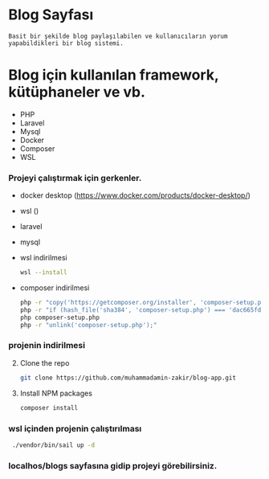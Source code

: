 # Blog Sayfası

    Basit bir şekilde blog paylaşılabilen ve kullanıcıların yorum yapabildikleri bir blog sistemi.

# Blog için kullanılan framework, kütüphaneler ve vb.

-   PHP
-   Laravel
-   Mysql
-   Docker
-   Composer
-   WSL

### Projeyi çalıştırmak için gerkenler.

-   docker desktop (https://www.docker.com/products/docker-desktop/)
-   wsl    ()
-   laravel
-   mysql

- wsl indirilmesi
  ```sh
  wsl --install
  ```

-   composer indirilmesi
    ```sh
    php -r "copy('https://getcomposer.org/installer', 'composer-setup.php');"
    php -r "if (hash_file('sha384', 'composer-setup.php') === 'dac665fdc30fdd8ec78b38b9800061b4150413ff2e3b6f88543c636f7cd84f6db9189d43a81e5503cda447da73c7e5b6') { echo 'Installer verified'; } else { echo 'Installer corrupt'; unlink('composer-setup.php'); } echo PHP_EOL;"
    php composer-setup.php
    php -r "unlink('composer-setup.php');"
    ```

### projenin indirilmesi

2. Clone the repo
    ```sh
    git clone https://github.com/muhammadamin-zakir/blog-app.git
    ```
3. Install NPM packages
    ```sh
    composer install
    ```

### wsl içinden projenin çalıştırılması

   ```sh
    ./vendor/bin/sail up -d
   ```

### localhos/blogs sayfasına gidip projeyi görebilirsiniz.
